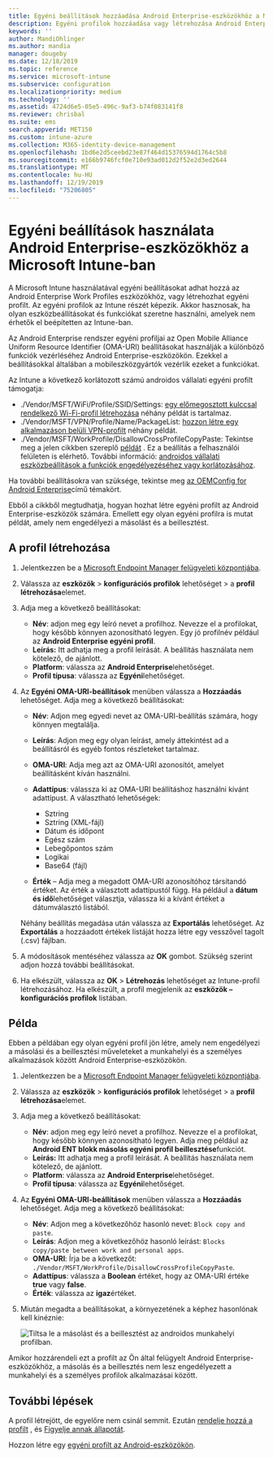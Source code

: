 ```yaml
---
title: Egyéni beállítások hozzáadása Android Enterprise-eszközökhöz a Microsoft Intune-ban – Azure | Microsoft Docs
description: Egyéni profilok hozzáadása vagy létrehozása Android Enterprise-eszközökhöz a Microsoft Intune-ban
keywords: ''
author: MandiOhlinger
ms.author: mandia
manager: dougeby
ms.date: 12/18/2019
ms.topic: reference
ms.service: microsoft-intune
ms.subservice: configuration
ms.localizationpriority: medium
ms.technology: ''
ms.assetid: 4724d6e5-05e5-496c-9af3-b74f083141f8
ms.reviewer: chrisbal
ms.suite: ems
search.appverid: MET150
ms.custom: intune-azure
ms.collection: M365-identity-device-management
ms.openlocfilehash: 1bd6e2d5ceebd23e87f464d15376594d1764c5b8
ms.sourcegitcommit: e166b9746fcf0e710e93ad012d2f52e2d3ed2644
ms.translationtype: MT
ms.contentlocale: hu-HU
ms.lasthandoff: 12/19/2019
ms.locfileid: "75206805"
---
```

# <a name="use-custom-settings-for-android-enterprise-devices-in-microsoft-intune"></a>Egyéni beállítások használata Android Enterprise-eszközökhöz a Microsoft Intune-ban

A Microsoft Intune használatával egyéni beállításokat adhat hozzá az Android Enterprise Work Profiles eszközökhöz, vagy létrehozhat egyéni profilt. Az egyéni profilok az Intune részét képezik. Akkor hasznosak, ha olyan eszközbeállításokat és funkciókat szeretne használni, amelyek nem érhetők el beépítetten az Intune-ban.

Az Android Enterprise rendszer egyéni profiljai az Open Mobile Alliance Uniform Resource Identifier (OMA-URI) beállításokat használják a különböző funkciók vezérléséhez Android Enterprise-eszközökön. Ezekkel a beállításokkal általában a mobileszközgyártók vezérlik ezeket a funkciókat.

Az Intune a következő korlátozott számú androidos vállalati egyéni profilt támogatja:

- ./Vendor/MSFT/WiFi/Profile/SSID/Settings: [egy előmegosztott kulccsal rendelkező Wi-Fi-profil létrehozása](wi-fi-profile-shared-key.md) néhány példát is tartalmaz.
- ./Vendor/MSFT/VPN/Profile/Name/PackageList: [hozzon létre egy alkalmazáson belüli VPN-profilt](android-pulse-secure-per-app-vpn.md) néhány példát.
- ./Vendor/MSFT/WorkProfile/DisallowCrossProfileCopyPaste: Tekintse meg a jelen cikkben szereplő [példát](#example) . Ez a beállítás a felhasználói felületen is elérhető. További információ: [androidos vállalati eszközbeállítások a funkciók engedélyezéséhez vagy korlátozásához](device-restrictions-android-for-work.md).

Ha további beállításokra van szüksége, tekintse meg [az OEMConfig for Android Enterprise](android-oem-configuration-overview.md)című témakört.

Ebből a cikkből megtudhatja, hogyan hozhat létre egyéni profilt az Android Enterprise-eszközök számára. Emellett egy olyan egyéni profilra is mutat példát, amely nem engedélyezi a másolást és a beillesztést.

## <a name="create-the-profile"></a>A profil létrehozása

1. Jelentkezzen be a [Microsoft Endpoint Manager felügyeleti központjába](https://go.microsoft.com/fwlink/?linkid=2109431).
2. Válassza az **eszközök** > **konfigurációs profilok** lehetőséget > a **profil létrehozása**elemet.
3. Adja meg a következő beállításokat:

    - **Név**: adjon meg egy leíró nevet a profilhoz. Nevezze el a profilokat, hogy később könnyen azonosítható legyen. Egy jó profilnév például az **Android Enterprise egyéni profil**.
    - **Leírás:** Itt adhatja meg a profil leírását. A beállítás használata nem kötelező, de ajánlott.
    - **Platform**: válassza az **Android Enterprise**lehetőséget.
    - **Profil típusa**: válassza az **Egyéni**lehetőséget.

4. Az **Egyéni OMA-URI-beállítások** menüben válassza a **Hozzáadás** lehetőséget. Adja meg a következő beállításokat:

    - **Név**: Adjon meg egyedi nevet az OMA-URI-beállítás számára, hogy könnyen megtalálja.
    - **Leírás**: Adjon meg egy olyan leírást, amely áttekintést ad a beállításról és egyéb fontos részleteket tartalmaz.
    - **OMA-URI**: Adja meg azt az OMA-URI azonosítót, amelyet beállításként kíván használni.
    - **Adattípus**: válassza ki az OMA-URI beállításhoz használni kívánt adattípust. A választható lehetőségek:

      - Sztring
      - Sztring (XML-fájl)
      - Dátum és időpont
      - Egész szám
      - Lebegőpontos szám
      - Logikai
      - Base64 (fájl)

    - **Érték** – Adja meg a megadott OMA-URI azonosítóhoz társítandó értéket. Az érték a választott adattípustól függ. Ha például a **dátum és idő**lehetőséget választja, válassza ki a kívánt értéket a dátumválasztó listából.

    Néhány beállítás megadása után válassza az **Exportálás** lehetőséget. Az **Exportálás** a hozzáadott értékek listáját hozza létre egy vesszővel tagolt (.csv) fájlban.

5. A módosítások mentéséhez válassza az **OK** gombot. Szükség szerint adjon hozzá további beállításokat.
6. Ha elkészült, válassza az **OK** > **Létrehozás** lehetőséget az Intune-profil létrehozásához. Ha elkészült, a profil megjelenik az **eszközök – konfigurációs profilok** listában.

## <a name="example"></a>Példa

Ebben a példában egy olyan egyéni profil jön létre, amely nem engedélyezi a másolási és a beillesztési műveleteket a munkahelyi és a személyes alkalmazások között Android Enterprise-eszközökön.

1. Jelentkezzen be a [Microsoft Endpoint Manager felügyeleti központjába](https://go.microsoft.com/fwlink/?linkid=2109431).
2. Válassza az **eszközök** > **konfigurációs profilok** lehetőséget > a **profil létrehozása**elemet.
3. Adja meg a következő beállításokat:

    - **Név**: adjon meg egy leíró nevet a profilhoz. Nevezze el a profilokat, hogy később könnyen azonosítható legyen. Adja meg például az **Android ENT blokk másolás egyéni profil beillesztése**funkciót.
    - **Leírás:** Itt adhatja meg a profil leírását. A beállítás használata nem kötelező, de ajánlott.
    - **Platform**: válassza az **Android Enterprise**lehetőséget.
    - **Profil típusa**: válassza az **Egyéni**lehetőséget.

4. Az **Egyéni OMA-URI-beállítások** menüben válassza a **Hozzáadás** lehetőséget. Adja meg a következő beállításokat:

    - **Név**: Adjon meg a következőhöz hasonló nevet: `Block copy and paste`.
    - **Leírás**: Adjon meg a következőhöz hasonló leírást: `Blocks copy/paste between work and personal apps`.
    - **OMA-URI**: Írja be a következőt: `./Vendor/MSFT/WorkProfile/DisallowCrossProfileCopyPaste`.
    - **Adattípus**: válassza a **Boolean** értéket, hogy az OMA-URI értéke **true** vagy **false**.
    - **Érték**: válassza az **igaz**értéket.

5. Miután megadta a beállításokat, a környezetének a képhez hasonlónak kell kinéznie:

    ![Tiltsa le a másolást és a beillesztést az androidos munkahelyi profilban.](./media/custom-settings-android-for-work/custom-policy-afw-copy-paste.png)

Amikor hozzárendeli ezt a profilt az Ön által felügyelt Android Enterprise-eszközökhöz, a másolás és a beillesztés nem lesz engedélyezett a munkahelyi és a személyes profilok alkalmazásai között.

## <a name="next-steps"></a>További lépések

A profil létrejött, de egyelőre nem csinál semmit. Ezután [rendelje hozzá a profilt](../device-profile-assign.md) , és [Figyelje annak állapotát](device-profile-monitor.md).

Hozzon létre egy [egyéni profilt az Android-eszközökön](../custom-settings-android.md).
